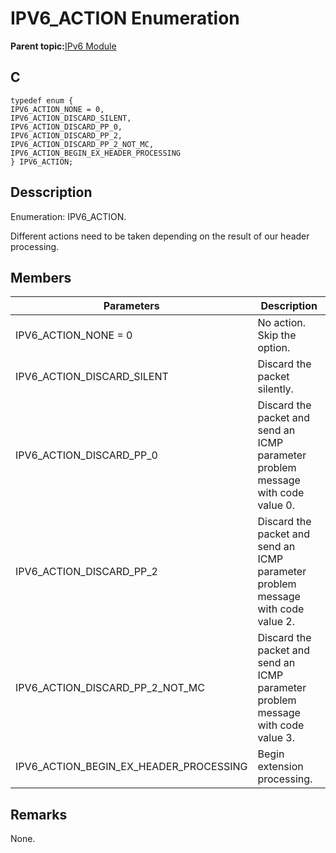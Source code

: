 # IPV6\_ACTION Enumeration

**Parent topic:**[IPv6 Module](GUID-F2484EF9-7914-43EE-A5B7-4FFDC27C8135.md)

## C

```
typedef enum {
IPV6_ACTION_NONE = 0,
IPV6_ACTION_DISCARD_SILENT,
IPV6_ACTION_DISCARD_PP_0,
IPV6_ACTION_DISCARD_PP_2,
IPV6_ACTION_DISCARD_PP_2_NOT_MC,
IPV6_ACTION_BEGIN_EX_HEADER_PROCESSING
} IPV6_ACTION;
```

## Desscription

Enumeration: IPV6\_ACTION.

Different actions need to be taken depending on the result of our header processing.

## Members

|Parameters|Description|
|----------|-----------|
|IPV6\_ACTION\_NONE = 0|No action. Skip the option.|
|IPV6\_ACTION\_DISCARD\_SILENT|Discard the packet silently.|
|IPV6\_ACTION\_DISCARD\_PP\_0|Discard the packet and send an ICMP parameter problem message with code value 0.|
|IPV6\_ACTION\_DISCARD\_PP\_2|Discard the packet and send an ICMP parameter problem message with code value 2.|
|IPV6\_ACTION\_DISCARD\_PP\_2\_NOT\_MC|Discard the packet and send an ICMP parameter problem message with code value 3.|
|IPV6\_ACTION\_BEGIN\_EX\_HEADER\_PROCESSING|Begin extension processing.|

## Remarks

None.

